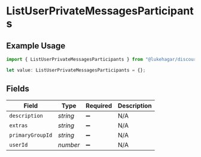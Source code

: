 # ListUserPrivateMessagesParticipants

## Example Usage

```typescript
import { ListUserPrivateMessagesParticipants } from "@lukehagar/discoursejs/sdk/models/operations";

let value: ListUserPrivateMessagesParticipants = {};
```

## Fields

| Field              | Type               | Required           | Description        |
| ------------------ | ------------------ | ------------------ | ------------------ |
| `description`      | *string*           | :heavy_minus_sign: | N/A                |
| `extras`           | *string*           | :heavy_minus_sign: | N/A                |
| `primaryGroupId`   | *string*           | :heavy_minus_sign: | N/A                |
| `userId`           | *number*           | :heavy_minus_sign: | N/A                |